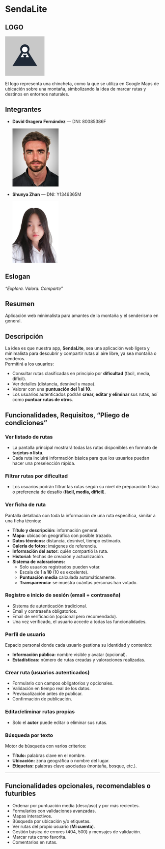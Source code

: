 # SendaLite

## LOGO

![](logos/flogo.png)

El logo representa una chincheta, como la que se utiliza en Google Maps de ubicación sobre una montaña, simbolizando la idea de marcar rutas y destinos en entornos naturales.

## Integrantes
- **David Gragera Fernández** — DNI: 80085386F

  ![](fotos_carne/fDavid.png)

- **Shunya Zhan** — DNI: Y1346365M

  ![](fotos_carne/fShunya.png)

## Eslogan
*“Explora. Valora. Comparte”* 

## Resumen
Aplicación web minimalista para amantes de la montaña y el senderismo en general.

## Descripción
La idea es que nuestra app, **SendaLite**, sea una aplicación web ligera y minimalista para descubrir y compartir rutas al aire libre, ya sea montaña o senderos.  
Permitirá a los usuarios:

- Consultar rutas clasificadas en principio por **dificultad** (fácil, media, difícil).  
- Ver detalles (distancia, desnivel y mapa).  
- Valorar con una **puntuación del 1 al 10**.  
- Los usuarios autenticados podrán **crear, editar y eliminar** sus rutas, así como **puntuar rutas de otros**.  

## Funcionalidades, Requisitos, “Pliego de condiciones”

### Ver listado de rutas
- La pantalla principal mostrará todas las rutas disponibles en formato de **tarjetas o lista**.  
- Cada ruta incluirá información básica para que los usuarios puedan hacer una preselección rápida.  

### Filtrar rutas por dificultad
- Los usuarios podrán filtrar las rutas según su nivel de preparación física o preferencia de desafío (**fácil, media, difícil**).  

### Ver ficha de ruta
Pantalla detallada con toda la información de una ruta específica, similar a una ficha técnica:

- **Título y descripción:** información general.  
- **Mapa:** ubicación geográfica con posible trazado.  
- **Datos técnicos:** distancia, desnivel, tiempo estimado.  
- **Galería de fotos:** imágenes de referencia.  
- **Información del autor:** quién compartió la ruta.  
- **Historial:** fechas de creación y actualización.  
- **Sistema de valoraciones:**  
  - Solo usuarios registrados pueden votar.  
  - Escala de **1 a 10** (10 es excelente).  
  - **Puntuación media** calculada automáticamente.  
  - **Transparencia:** se muestra cuántas personas han votado.  

### Registro e inicio de sesión (email + contraseña)
- Sistema de autenticación tradicional.  
- Email y contraseña obligatorios.  
- Email de verificación (opcional pero recomendado).  
- Una vez verificado, el usuario accede a todas las funcionalidades.  

### Perfil de usuario
Espacio personal donde cada usuario gestiona su identidad y contenido:  
- **Información pública:** nombre visible y avatar (opcional).  
- **Estadísticas:** número de rutas creadas y valoraciones realizadas.  

### Crear ruta (usuarios autenticados)
- Formulario con campos obligatorios y opcionales.  
- Validación en tiempo real de los datos.  
- Previsualización antes de publicar.  
- Confirmación de publicación.  

### Editar/eliminar rutas propias
- Solo el **autor** puede editar o eliminar sus rutas.  

### Búsqueda por texto
Motor de búsqueda con varios criterios:  
- **Título:** palabras clave en el nombre.  
- **Ubicación:** zona geográfica o nombre del lugar.  
- **Etiquetas:** palabras clave asociadas (montaña, bosque, etc.).  

---

## Funcionalidades opcionales, recomendables o futuribles
- Ordenar por puntuación media (desc/asc) y por más recientes.  
- Formularios con validaciones avanzadas.  
- Mapas interactivos.  
- Búsqueda por ubicación y/o etiquetas.  
- Ver rutas del propio usuario (**Mi cuenta**).  
- Gestión básica de errores (404, 500) y mensajes de validación.  
- Marcar ruta como favorita.  
- Comentarios en rutas.  